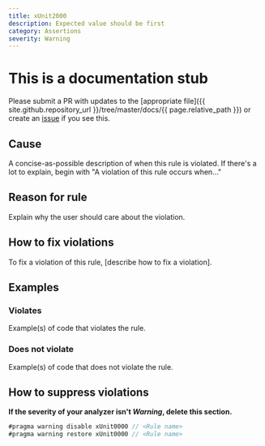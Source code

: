 ```yaml
---
title: xUnit2000
description: Expected value should be first
category: Assertions
severity: Warning
---
```


# This is a documentation stub

Please submit a PR with updates to the [appropriate file]({{ site.github.repository_url }}/tree/master/docs/{{ page.relative_path }}) or create an [issue](https://github.com/xunit/xunit/issues) if you see this.

## Cause

A concise-as-possible description of when this rule is violated. If there's a lot to explain, begin with "A violation of this rule occurs when..."

## Reason for rule

Explain why the user should care about the violation.

## How to fix violations

To fix a violation of this rule, [describe how to fix a violation].

## Examples

### Violates

Example(s) of code that violates the rule.

### Does not violate

Example(s) of code that does not violate the rule.

## How to suppress violations

**If the severity of your analyzer isn't _Warning_, delete this section.**

```csharp
#pragma warning disable xUnit0000 // <Rule name>
#pragma warning restore xUnit0000 // <Rule name>
```
